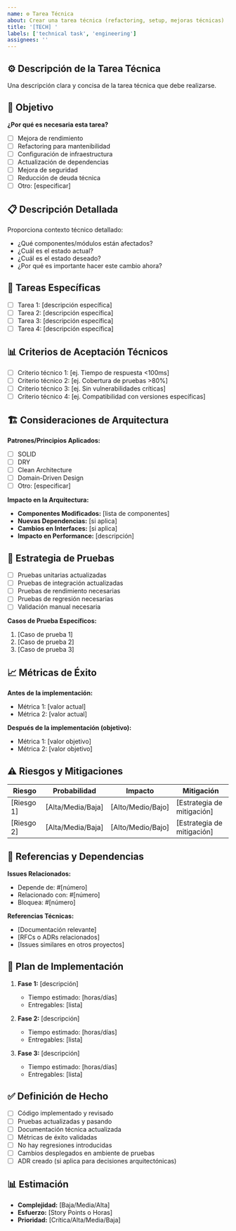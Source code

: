 ```yaml
---
name: ⚙️ Tarea Técnica
about: Crear una tarea técnica (refactoring, setup, mejoras técnicas)
title: '[TECH] '
labels: ['technical task', 'engineering']
assignees: ''
---
```


## ⚙️ Descripción de la Tarea Técnica
Una descripción clara y concisa de la tarea técnica que debe realizarse.

## 🎯 Objetivo
**¿Por qué es necesaria esta tarea?**
- [ ] Mejora de rendimiento
- [ ] Refactoring para mantenibilidad
- [ ] Configuración de infraestructura
- [ ] Actualización de dependencias
- [ ] Mejora de seguridad
- [ ] Reducción de deuda técnica
- [ ] Otro: [especificar]

## 📋 Descripción Detallada
Proporciona contexto técnico detallado:
- ¿Qué componentes/módulos están afectados?
- ¿Cuál es el estado actual?
- ¿Cuál es el estado deseado?
- ¿Por qué es importante hacer este cambio ahora?

## 🔧 Tareas Específicas
- [ ] Tarea 1: [descripción específica]
- [ ] Tarea 2: [descripción específica]
- [ ] Tarea 3: [descripción específica]
- [ ] Tarea 4: [descripción específica]

## 📊 Criterios de Aceptación Técnicos
- [ ] Criterio técnico 1: [ej. Tiempo de respuesta <100ms]
- [ ] Criterio técnico 2: [ej. Cobertura de pruebas >80%]
- [ ] Criterio técnico 3: [ej. Sin vulnerabilidades críticas]
- [ ] Criterio técnico 4: [ej. Compatibilidad con versiones específicas]

## 🏗️ Consideraciones de Arquitectura
**Patrones/Principios Aplicados:**
- [ ] SOLID
- [ ] DRY
- [ ] Clean Architecture
- [ ] Domain-Driven Design
- [ ] Otro: [especificar]

**Impacto en la Arquitectura:**
- **Componentes Modificados:** [lista de componentes]
- **Nuevas Dependencias:** [si aplica]
- **Cambios en Interfaces:** [si aplica]
- **Impacto en Performance:** [descripción]

## 🧪 Estrategia de Pruebas
- [ ] Pruebas unitarias actualizadas
- [ ] Pruebas de integración actualizadas
- [ ] Pruebas de rendimiento necesarias
- [ ] Pruebas de regresión necesarias
- [ ] Validación manual necesaria

**Casos de Prueba Específicos:**
1. [Caso de prueba 1]
2. [Caso de prueba 2]
3. [Caso de prueba 3]

## 📈 Métricas de Éxito
**Antes de la implementación:**
- Métrica 1: [valor actual]
- Métrica 2: [valor actual]

**Después de la implementación (objetivo):**
- Métrica 1: [valor objetivo]
- Métrica 2: [valor objetivo]

## ⚠️ Riesgos y Mitigaciones
| Riesgo | Probabilidad | Impacto | Mitigación |
|--------|-------------|---------|------------|
| [Riesgo 1] | [Alta/Media/Baja] | [Alto/Medio/Bajo] | [Estrategia de mitigación] |
| [Riesgo 2] | [Alta/Media/Baja] | [Alto/Medio/Bajo] | [Estrategia de mitigación] |

## 🔗 Referencias y Dependencias
**Issues Relacionados:**
- Depende de: #[número]
- Relacionado con: #[número]
- Bloquea: #[número]

**Referencias Técnicas:**
- [Documentación relevante]
- [RFCs o ADRs relacionados]
- [Issues similares en otros proyectos]

## 📝 Plan de Implementación
1. **Fase 1:** [descripción]
   - Tiempo estimado: [horas/días]
   - Entregables: [lista]

2. **Fase 2:** [descripción]
   - Tiempo estimado: [horas/días]
   - Entregables: [lista]

3. **Fase 3:** [descripción]
   - Tiempo estimado: [horas/días]
   - Entregables: [lista]

## ✅ Definición de Hecho
- [ ] Código implementado y revisado
- [ ] Pruebas actualizadas y pasando
- [ ] Documentación técnica actualizada
- [ ] Métricas de éxito validadas
- [ ] No hay regresiones introducidas
- [ ] Cambios desplegados en ambiente de pruebas
- [ ] ADR creado (si aplica para decisiones arquitectónicas)

## 📊 Estimación
- **Complejidad:** [Baja/Media/Alta]
- **Esfuerzo:** [Story Points o Horas]
- **Prioridad:** [Crítica/Alta/Media/Baja]
